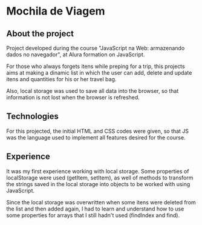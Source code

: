 # Mochila de Viagem

## About the project

Project developed during the course "JavaScript na Web: armazenando dados no navegador", at Alura formation on JavaScript. 

For those who always forgets itens while preping for a trip, this projects aims at making a dinamic list in which the user can add, delete and update itens and quantities for his or her travel bag. 

Also, local storage was used to save all data into the browser, so that information is not lost when the browser is refreshed.

## Technologies

For this projected, the initial HTML and CSS codes were given, so that JS was the language used to implement all features desired for the course.

## Experience

It was my first experience working with local storage. Some properties of localStorage were used (getItem, setItem), as well of methods to transform the strings saved in the local storage into objects to be worked with using JavaScript. 

Since the local storage was overwritten when some itens were deleted from the list and then added again, I had to learn and understand how to use some properties for arrays that I still hadn't used (findIndex and find). 

